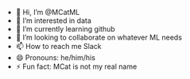 - 👋 Hi, I’m @MCatML
- 👀 I’m interested in data
- 🌱 I’m currently learning github
- 💞️ I’m looking to collaborate on whatever ML needs
- 📫 How to reach me Slack 
- 😄 Pronouns: he/him/his
- ⚡ Fun fact: MCat is not my real name

<!---
MCatML/MCatML is a ✨ special ✨ repository because its `README.md` (this file) appears on your GitHub profile.
You can click the Preview link to take a look at your changes.
--->
